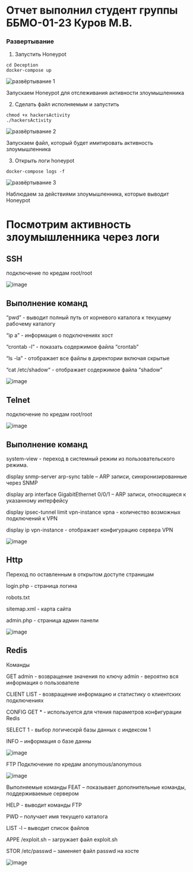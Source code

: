 # Отчет выполнил студент группы ББМО-01-23 Куров М.В.

### Развертывание

1. Запустить Honeypot

```
cd Deception
docker-compose up
```

![развёртывание 1](https://github.com/106maksim/ZIS/assets/71127999/a78c2ab0-8d77-483a-867d-3bb583d43457)

Запускаем Honeypot для отслеживания активности злоумышленника

2. Сделать файл исполняемым и запустить

```
chmod +x hackersActivity
./hackersActivity
```

![развёртывание 2](https://github.com/106maksim/ZIS/assets/71127999/5effb143-0d9c-4ea8-90a4-a266d81dbdf5)

Запускаем файл, который будет имитировать активность злоумышленника

3. Открыть логи honeypot

```
docker-compose logs -f
```

![развёртывание 3](https://github.com/106maksim/ZIS/assets/71127999/3575277f-9338-4c3e-89aa-eacadb4bf844)

Наблюдаем за действиями злоумышленника, которые выводит Honeypot

# Посмотрим активность злоумышленника через логи 
## SSH
подключение по кредам root/root

![image](https://github.com/106maksim/ZIS/assets/71127999/06094b34-d97e-4fa9-884c-12974ba2992c)

## Выполнение команд
“pwd” - выводит полный путь от корневого каталога к текущему рабочему каталогу

“ip a” - информация о подключениях хост

“crontab -l” - показать содержимое файла “crontab”

“ls -la” - отображает все файлы в директории включая скрытые

“cat /etc/shadow“ - отображает содержимое файла “shadow”

![image](https://github.com/106maksim/ZIS/assets/71127999/71a67539-9e2e-4a72-b11e-4634594af694)

## Telnet
подключение по кредам root/root

![image](https://github.com/106maksim/ZIS/assets/71127999/0a6ba81c-d455-4981-bb71-59e4ac9b159d)

## Выполнение команд
system-view - переход в системный режим из пользовательского режима.

display snmp-server arp-sync table – ARP записи, синхронизированные через SNMP

display arp interface GigabitEthernet 0/0/1 – ARP записи, относящиеся к указанному интерфейсу

display ipsec-tunnel limit vpn-instance vpna - количество возможных подключений к VPN

display ip vpn-instance - отображает конфигурацию сервера VPN

![image](https://github.com/106maksim/ZIS/assets/71127999/f697290a-d88e-4e8b-b94e-b33a56dacedc)

## Http
Переход по оставленным в открытом доступе страницам

login.php - страница логина

robots.txt

sitemap.xml - карта сайта

admin.php - страница админ панели

![image](https://github.com/106maksim/ZIS/assets/71127999/b639d8fa-48f8-47cd-a37b-1d3ac4647dc1)

## Redis
Команды

GET admin - возвращение значения по ключу admin - вероятно вся информация о пользователе

CLIENT LIST - возвращение информацию и статистику о клиентских подключениях

CONFIG GET * - используется для чтения параметров конфигурации Redis

SELECT 1 - выбор логическрй базы данных с индексом 1

INFO – информация о базе данны

![image](https://github.com/106maksim/ZIS/assets/71127999/17e73aaa-de54-4cda-8e8d-968af69eea58)

FTP
Подключение по кредам anonymous/anonymous

![image](https://github.com/106maksim/ZIS/assets/71127999/00e86c37-b99b-438c-95d1-c1f0cbab1ac8)

Выполняемые команды
FEAT – показывает дополнительные команды, поддерживаемые сервером

HELP - выводит команды FTP

PWD – получает имя текущего каталога

LIST -l – выводит список файлов

APPE /exploit.sh – загружает файл exploit.sh

STOR /etc/passwd – заменяет файл passwd на хосте

![image](https://github.com/106maksim/ZIS/assets/71127999/c71616da-e736-44c1-9a0e-85c418a9534d)
